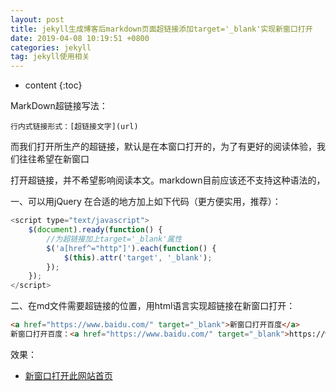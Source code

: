 ```yaml
---
layout: post
title: jekyll生成博客后markdown页面超链接添加target='_blank'实现新窗口打开
date: 2019-04-08 10:19:51 +0800
categories: jekyll
tag: jekyll使用相关
---
```


* content
{:toc}



MarkDown超链接写法：

	行内式链接形式：[超链接文字](url) 

而我们打开所生产的超链接，默认是在本窗口打开的，为了有更好的阅读体验，我们往往希望在新窗口

打开超链接，并不希望影响阅读本文。markdown目前应该还不支持这种语法的，

一、可以用jQuery 在合适的地方加上如下代码（更方便实用，推荐）：

```js
<script type="text/javascript">
	$(document).ready(function() {
	    //为超链接加上target='_blank'属性
		$('a[href^="http"]').each(function() {
			$(this).attr('target', '_blank');
		});
	});
</script>

```

二、在md文件需要超链接的位置，用html语言实现超链接在新窗口打开：

```html
<a href="https://www.baidu.com/" target="_blank">新窗口打开百度</a>
新窗口打开百度：<a href="https://www.baidu.com/" target="_blank">https://www.baidu.com/</a>

```

效果：

+ <a href="/" target="_blank">新窗口打开此网站首页</a>